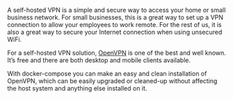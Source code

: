 A self-hosted VPN is a simple and secure way to access your home or
small business network. For small businesses, this is a great way to
set up a VPN connection to allow your employees to work remote. For
the rest of us, it is also a great way to secure your Internet
connection when using unsecured WiFi.

For a self-hosted VPN solution, [OpenVPN](https://www.openvpn.net/) is
one of the best and well known. It’s free and there are both desktop
and mobile clients available.

With docker-compose you can make an easy and clean installation of
OpenVPN, which can be easily upgraded or cleaned-up without affecting
the host system and anything else installed on it.
